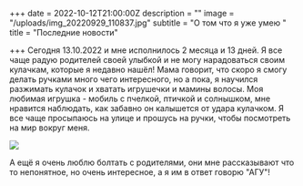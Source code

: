 +++
date = 2022-10-12T21:00:00Z
description = ""
image = "/uploads/img_20220929_110837.jpg"
subtitle = "О том что я уже умею "
title = "Последние новости"

+++
Сегодня 13.10.2022 и мне исполнилось 2 месяца и 13 дней. Я все чаще радую родителей своей улыбкой и не могу нарадоваться своим кулачкам, которые я недавно нашёл! Мама говорит, что скоро я смогу делать ручками много чего интересного, но а пока, я научился разжимать кулачок и хватать игрушечки и мамины волосы. Моя любимая игрушка - мобиль с пчелкой, птичкой и солнышком, мне нравится наблюдать, как забавно он калышется от удара кулачком. Я все чаще просыпаюсь на улице и прошусь на ручки, чтобы посмотреть на мир вокруг меня.

![](/uploads/img_20221011_170044_1.jpg)

 А ещё я очень люблю болтать с родителями, они мне рассказывают что то непонятное, но очень интересное, а я им в ответ говорю "АГУ"!